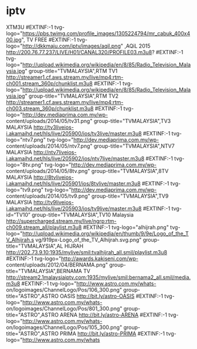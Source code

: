 # iptv

XTM3U
#EXTINF:-1 tvg-
logo="https://pbs.twimg.com/profile_images/1305224794/mr_cabuk_400x400.jpg", TV 
FREE
#EXTINF:-1 tvg-logo="http://dkkmaju.com/iptv/images/aqil.png" ,AQiL 2015
http://200.76.77.237/LIVE/H01/CANAL320/PROFILE03.m3u8?
#EXTINF:-1 tvg-
logo="http://upload.wikimedia.org/wikipedia/en/8/85/Radio_Television_Malaysia.jpg" 
group-title="TVMALAYSIA",RTM TV1
http://streamer1.cf.aws.stream.my/live/mp4:rtm-ch001.stream_360p/chunklist.m3u8
#EXTINF:-1 tvg-
logo="http://upload.wikimedia.org/wikipedia/en/8/85/Radio_Television_Malaysia.jpg" 
group-title="TVMALAYSIA",RTM TV2
http://streamer1.cf.aws.stream.my/live/mp4:rtm-ch003.stream_360p/chunklist.m3u8
#EXTINF:-1 tvg-logo="http://dev.mediaprima.com.my/wp-
content/uploads/2014/05/tv31.png" group-title="TVMALAYSIA",TV3 MALAYSIA
http://tv3liveios-i.akamaihd.net/hls/live/205900/ios/tv3live/master.m3u8
#EXTINF:-1 tvg-logo="ntv7.png" tvg-logo="http://dev.mediaprima.com.my/wp-
content/uploads/2014/05/ntv7.png" group-title="TVMALAYSIA",NTV7 MALAYSIA
http://ntv7liveios-i.akamaihd.net/hls/live/205902/ios/ntv7live/master.m3u8
#EXTINF:-1 tvg-logo="8tv.png" tvg-logo="http://dev.mediaprima.com.my/wp-
content/uploads/2014/05/8tv.png" group-title="TVMALAYSIA",8TV MALAYSIA
http://8tvliveios-i.akamaihd.net/hls/live/205901/ios/8tvlive/master.m3u8
#EXTINF:-1 tvg-logo="tv9.png" tvg-logo="http://dev.mediaprima.com.my/wp-
content/uploads/2014/05/tv9.png" group-title="TVMALAYSIA",TV9 MALAYSIA
http://tv9liveios-i.akamaihd.net/hls/live/205903/ios/tv9live/master.m3u8
#EXTINF:-1 tvg-id=“TV10” group-title="TVMALAYSIA",TV10 Malaysia
http://supercharged.stream.my/live/ngrp:rtm-ch009.stream_all/playlist.m3u8
#EXTINF:-1 tvg-logo="alhijrah.png" tvg-
logo="http://upload.wikimedia.org/wikipedia/en/thumb/9/9e/Logo_of_the_TV_Alhijrah.s
vg/919px-Logo_of_the_TV_Alhijrah.svg.png" group-title="TVMALAYSIA",AL HIJRAH
http://202.73.9.10:1935/mylive/smil:tvalhijrah_all.smil/playlist.m3u8
#EXTINF:-1 tvg-logo="http://awards.kakiseni.com/wp-
content/uploads/2012/04/BERNAMA.png" group-title="TVMALAYSIA",BERNAMA TV
http://stream2.1malaysiaiptv.com:1935/mylive/smil:bernama2_all.smil/media.m3u8
#EXTINF:-1 tvg-logo="http://www.astro.com.my/whats-
on/logoimages/ChannelLogo/Pos/106_300.png" group-title="ASTRO",ASTRO OASIS
http://bit.ly/astro-OASIS
#EXTINF:-1 tvg-logo="http://www.astro.com.my/whats-
on/logoimages/ChannelLogo/Pos/801_300.png" group-title="ASTRO",ASTRO ARENA
http://bit.ly/astro-ARENA
#EXTINF:-1 tvg-logo="http://www.astro.com.my/whats-
on/logoimages/ChannelLogo/Pos/105_300.png" group-title="ASTRO",ASTRO PRIMA
http://bit.ly/astro-PRIMA
#EXTINF:-1 tvg-logo="http://www.astro.com.my/whats
